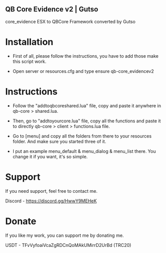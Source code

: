 ## QB Core Evidence v2 | Gutso

core_evidence ESX to QBCore Framework converted by Gutso

# Installation 

- First of all, please follow the instructions, you have to add those make this script work.

- Open server or resources.cfg and type ensure qb-core_evidencev2

# Instructions 

- Follow the "addtoqbcoreshared.lua" file, copy and paste it anywhere in qb-core > shared.lua.

- Then, go to "addtoyourcore.lua" file, copy all the functions and paste it to directly qb-core > client > functions.lua file. 

- Go to [menu] and copy all the folders from there to your resources folder. And make sure you started three of it. 

- I put an example menu_default & menu_dialog & menu_list there. You change it if you want, it's so simple.

# Support 

If you need support, feel free to contact me.

Discord - https://discord.gg/HwwY9MEHeK

# Donate 

If you like my work, you can support me by donating me.

USDT - TFvVyfoaiVcaZgRDCnQoMAkUMirrD2UrBd (TRC20)